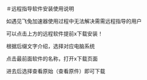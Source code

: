 ＃远程指导软件安装使用说明

如遇见飞兔加速器使用过程中无法解决需需远程指导的用户

可以点击上方的远程软件提前x下载安装！

根据后缀文字介绍，选择对应电脑系统

点击最前面软件的名称，打开x下载页面

进去后选择查看原始（查看原件）即可下载
